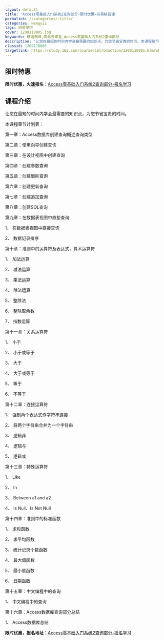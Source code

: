 ```yaml
---
layout: default
title: 'Access零基础入门系统2查询部分-限时优惠-网易精品课'
permalink: /:categories/:title/
categories: wangyi2
tags: 网易提供
cover: 1209118805.jpg
keywords: 精选网课,网易云课堂,Access零基础入门系统2查询部分
description: '让您在最短的时间内学会最需要的知识点，为您节省宝贵的时间。本课程章节计划表：第一章：Access数据库创建查询概述查询类'
classid: 1209118805
targetlink: https://study.163.com/course/introduction/1209118805.htm?share=1&shareId=1025206652&utm_campaign=share&utm_medium=iphoneShare&utm_source=&utm_u=1025206652
---
```


## 限时特惠

**限时优惠，火速报名**：[Access零基础入门系统2查询部分-报名学习](https://study.163.com/course/introduction/1209118805.htm?share=1&shareId=1025206652&utm_campaign=share&utm_medium=iphoneShare&utm_source=&utm_u=1025206652)

## 课程介绍

让您在最短的时间内学会最需要的知识点，为您节省宝贵的时间。

本课程章节计划表：

第一章：Access数据库创建查询概述查询类型

第二章：使用向导创建查询

第三章：在设计视图中创建查询

第四章：创建参数查询

第五章：创建删除查询

第六章：创建更新查询

第七章：创建追加查询

第八章：创建SQL查询

第九章：在数据表视图中直接查询

1、	在数据表视图中直接查询

2、	数据记录排序

第十章：准则中的运算符及表达式，算术运算符

1、	加法运算

2、	减法运算

3、	乘法运算

4、	除法运算

5、	整除法

6、	整除取余数

7、	指数运算

第十一章：关系运算符

1、	小于

2、	小于或等于

3、	大于

4、	大于或等于

5、	等于

6、	不等于

第十二章：连接运算符

1、	强制两个表达式作字符串连接

2、	将两个字符串合并为一个字符串

3、	逻辑非

4、	逻辑与

5、	逻辑或

第十三章：特殊运算符

1、	Like

2、	In

3、	Between a1 and a2

4、	Is Null、Is Not Null

第十四章：准则中的标准函数

1、	求和函数

2、	求平均函数

3、	统计记录个数函数

4、	最大值函数

5、	最小值函数

6、	日期函数

第十五章：中文编程中的查询

1、	中文编程中的查询

第十六章：Access数据库查询部分总结

1、	Access数据库总结

**限时优惠，报名地址**：[Access零基础入门系统2查询部分-报名学习](https://study.163.com/course/introduction/1209118805.htm?share=1&shareId=1025206652&utm_campaign=share&utm_medium=iphoneShare&utm_source=&utm_u=1025206652)

